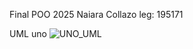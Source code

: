 Final POO 2025
Naiara Collazo
leg: 195171

UML uno 
![UNO_UML](https://github.com/user-attachments/assets/adfcb577-202a-4d32-a876-0da517e46e3f)
